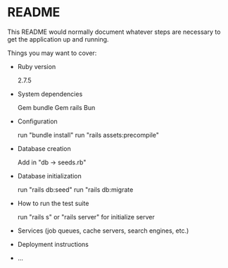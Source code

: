 # README

This README would normally document whatever steps are necessary to get the
application up and running.

Things you may want to cover:

* Ruby version

    2.7.5

* System dependencies

    Gem bundle
    Gem rails
    Bun

* Configuration

    run "bundle install"
    run "rails assets:precompile"

* Database creation

    Add in "db -> seeds.rb"

* Database initialization

    run "rails db:seed"
    run "rails db:migrate

* How to run the test suite

    run "rails s" or "rails server" for initialize server

* Services (job queues, cache servers, search engines, etc.)

* Deployment instructions

* ...
